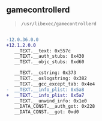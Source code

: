 ## gamecontrollerd

> `/usr/libexec/gamecontrollerd`

```diff

-12.0.36.0.0
+12.1.2.0.0
   __TEXT.__text: 0x557c
   __TEXT.__auth_stubs: 0x430
   __TEXT.__objc_stubs: 0xd60

   __TEXT.__cstring: 0x373
   __TEXT.__oslogstring: 0x382
   __TEXT.__gcc_except_tab: 0x4e4
-  __TEXT.__info_plist: 0x5a8
+  __TEXT.__info_plist: 0x5a7
   __TEXT.__unwind_info: 0x1e0
   __DATA_CONST.__auth_got: 0x228
   __DATA_CONST.__got: 0xd0

```
